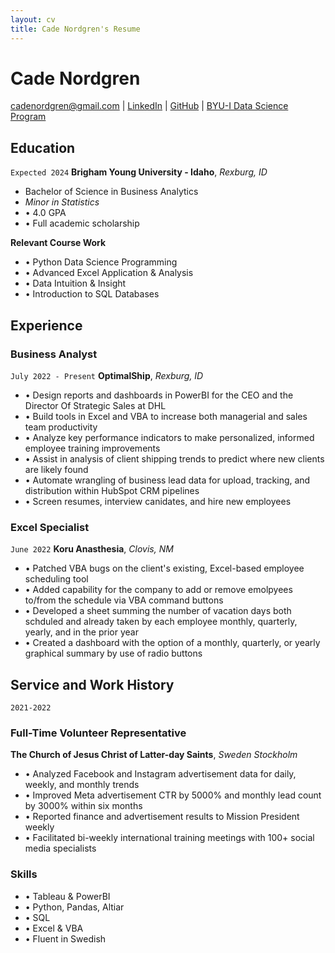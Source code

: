 ```yaml
---
layout: cv
title: Cade Nordgren's Resume
---
```

# Cade Nordgren

<div id="webaddress">
<a href="mailto:cadenordgren@gmail.com">cadenordgren@gmail.com</a>
| <a href="https://www.linkedin.com/in/cadenordgren/">LinkedIn</a>
| <a href="https://github.com/cade-nordgren">GitHub</a>
| <a href="https://byuidatascience.github.io">BYU-I Data Science Program</a>
</div>

<!-- https://www.monique.tech/the-art-of-markdown -->

## Education

`Expected 2024`
__Brigham Young University - Idaho__, _Rexburg, ID_
- Bachelor of Science in Business Analytics
- _Minor in Statistics_
- • 4.0 GPA
- • Full academic scholarship

__Relevant Course Work__
- • Python Data Science Programming
- • Advanced Excel Application & Analysis
- • Data Intuition & Insight
- •	Introduction to SQL Databases


## Experience

### Business Analyst

`July 2022 - Present`
__OptimalShip__, _Rexburg, ID_

- • Design reports and dashboards in PowerBI for the CEO and the Director Of Strategic Sales at DHL
- • Build tools in Excel and VBA to increase both managerial and sales team productivity
- • Analyze key performance indicators to make personalized, informed employee training improvements 
- • Assist in analysis of client shipping trends to predict where new clients are likely found
- • Automate wrangling of business lead data for upload, tracking, and distribution within HubSpot CRM pipelines
- • Screen resumes, interview canidates, and hire new employees

### Excel Specialist
`June 2022`
__Koru Anasthesia__, _Clovis, NM_
- • Patched VBA bugs on the client's existing, Excel-based employee scheduling tool
- • Added capability for the company to add or remove emolpyees to/from the schedule via VBA command buttons
- • Developed a sheet summing the number of vacation days both schduled and already taken by each employee monthly, quarterly, yearly, and in the prior year
- • Created a dashboard with the option of a monthly, quarterly, or yearly graphical summary by use of radio buttons

## Service and Work History
`2021-2022`
### Full-Time Volunteer Representative
__The Church of Jesus Christ of Latter-day Saints__, _Sweden Stockholm_
- •	Analyzed Facebook and Instagram advertisement data for daily, weekly, and monthly trends
- • Improved Meta advertisement CTR by 5000% and monthly lead count by 3000% within six months
- •	Reported finance and advertisement results to Mission President weekly
- •	Facilitated bi-weekly international training meetings with 100+ social media specialists

### Skills
- •	Tableau & PowerBI
- • Python, Pandas, Altiar
- •	SQL
- •	Excel & VBA
- •	Fluent in Swedish


<!-- ### Footer

Last updated: July 2023 -->

